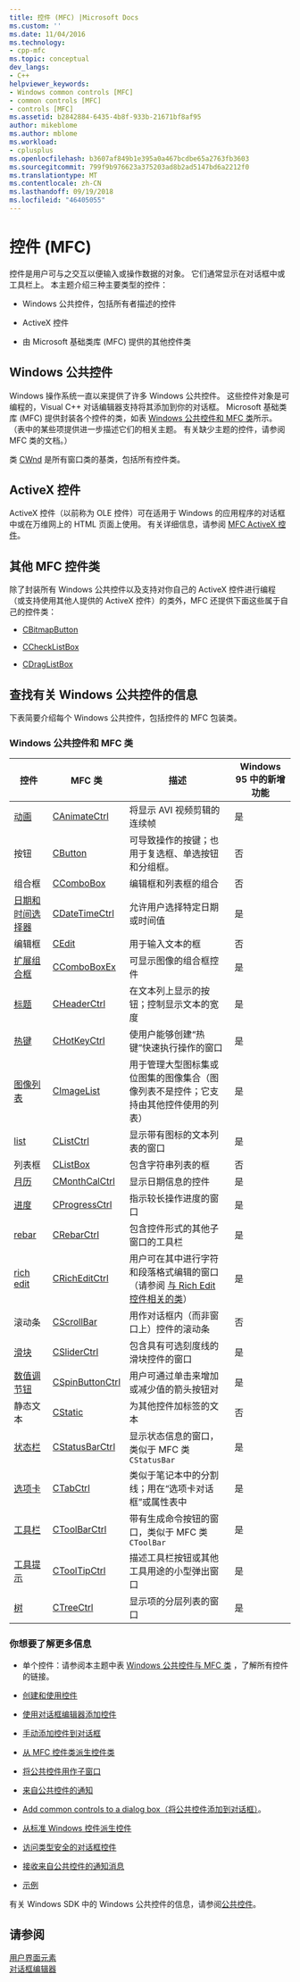 ```yaml
---
title: 控件 (MFC) |Microsoft Docs
ms.custom: ''
ms.date: 11/04/2016
ms.technology:
- cpp-mfc
ms.topic: conceptual
dev_langs:
- C++
helpviewer_keywords:
- Windows common controls [MFC]
- common controls [MFC]
- controls [MFC]
ms.assetid: b2842884-6435-4b8f-933b-21671bf8af95
author: mikeblome
ms.author: mblome
ms.workload:
- cplusplus
ms.openlocfilehash: b3607af849b1e395a0a467bcdbe65a2763fb3603
ms.sourcegitcommit: 799f9b976623a375203ad8b2ad5147bd6a2212f0
ms.translationtype: MT
ms.contentlocale: zh-CN
ms.lasthandoff: 09/19/2018
ms.locfileid: "46405055"
---
```

# <a name="controls-mfc"></a>控件 (MFC)

控件是用户可与之交互以便输入或操作数据的对象。 它们通常显示在对话框中或工具栏上。 本主题介绍三种主要类型的控件：

- Windows 公共控件，包括所有者描述的控件

- ActiveX 控件

- 由 Microsoft 基础类库 (MFC) 提供的其他控件类

## <a name="windows-common-controls"></a>Windows 公共控件

Windows 操作系统一直以来提供了许多 Windows 公共控件。 这些控件对象是可编程的，Visual C++ 对话编辑器支持将其添加到你的对话框。 Microsoft 基础类库 (MFC) 提供封装各个控件的类，如表 [Windows 公共控件和 MFC 类](#_core_windows_common_controls_and_mfc_classes)所示。 （表中的某些项提供进一步描述它们的相关主题。 有关缺少主题的控件，请参阅 MFC 类的文档。）

类 [CWnd](../mfc/reference/cwnd-class.md) 是所有窗口类的基类，包括所有控件类。

## <a name="activex-controls"></a>ActiveX 控件

ActiveX 控件（以前称为 OLE 控件）可在适用于 Windows 的应用程序的对话框中或在万维网上的 HTML 页面上使用。 有关详细信息，请参阅 [MFC ActiveX 控件](../mfc/mfc-activex-controls.md)。

## <a name="other-mfc-control-classes"></a>其他 MFC 控件类

除了封装所有 Windows 公共控件以及支持对你自己的 ActiveX 控件进行编程（或支持使用其他人提供的 ActiveX 控件）的类外，MFC 还提供下面这些属于自己的控件类：

- [CBitmapButton](../mfc/reference/cbitmapbutton-class.md)

- [CCheckListBox](../mfc/reference/cchecklistbox-class.md)

- [CDragListBox](../mfc/reference/cdraglistbox-class.md)

##  <a name="_core_finding_information_about_windows_common_controls"></a> 查找有关 Windows 公共控件的信息

下表简要介绍每个 Windows 公共控件，包括控件的 MFC 包装类。

### <a name="_core_windows_common_controls_and_mfc_classes"></a>  Windows 公共控件和 MFC 类

|控件|MFC 类|描述|Windows 95 中的新增功能|
|-------------|---------------|-----------------|------------------------|
|[动画](../mfc/using-canimatectrl.md)|[CAnimateCtrl](../mfc/reference/canimatectrl-class.md)|将显示 AVI 视频剪辑的连续帧|是|
|按钮|[CButton](../mfc/reference/cbutton-class.md)|可导致操作的按键；也用于复选框、单选按钮和分组框。|否|
|组合框|[CComboBox](../mfc/reference/ccombobox-class.md)|编辑框和列表框的组合|否|
|[日期和时间选择器](../mfc/using-cdatetimectrl.md)|[CDateTimeCtrl](../mfc/reference/cdatetimectrl-class.md)|允许用户选择特定日期或时间值|是|
|编辑框|[CEdit](../mfc/reference/cedit-class.md)|用于输入文本的框|否|
|[扩展组合框](../mfc/using-ccomboboxex.md)|[CComboBoxEx](../mfc/reference/ccomboboxex-class.md)|可显示图像的组合框控件|是|
|[标题](../mfc/using-cheaderctrl.md)|[CHeaderCtrl](../mfc/reference/cheaderctrl-class.md)|在文本列上显示的按钮；控制显示文本的宽度|是|
|[热键](../mfc/using-chotkeyctrl.md)|[CHotKeyCtrl](../mfc/reference/chotkeyctrl-class.md)|使用户能够创建“热键”快速执行操作的窗口|是|
|[图像列表](../mfc/using-cimagelist.md)|[CImageList](../mfc/reference/cimagelist-class.md)|用于管理大型图标集或位图集的图像集合（图像列表不是控件；它支持由其他控件使用的列表）|是|
|[list](../mfc/using-clistctrl.md)|[CListCtrl](../mfc/reference/clistctrl-class.md)|显示带有图标的文本列表的窗口|是|
|列表框|[CListBox](../mfc/reference/clistbox-class.md)|包含字符串列表的框|否|
|[月历](../mfc/using-cmonthcalctrl.md)|[CMonthCalCtrl](../mfc/reference/cmonthcalctrl-class.md)|显示日期信息的控件|是|
|[进度](../mfc/using-cprogressctrl.md)|[CProgressCtrl](../mfc/reference/cprogressctrl-class.md)|指示较长操作进度的窗口|是|
|[rebar](../mfc/using-crebarctrl.md)|[CRebarCtrl](../mfc/reference/crebarctrl-class.md)|包含控件形式的其他子窗口的工具栏|是|
|[rich edit](../mfc/using-cricheditctrl.md)|[CRichEditCtrl](../mfc/reference/cricheditctrl-class.md)|用户可在其中进行字符和段落格式编辑的窗口（请参阅 [与 Rich Edit 控件相关的类](../mfc/classes-related-to-rich-edit-controls.md)）|是|
|滚动条|[CScrollBar](../mfc/reference/cscrollbar-class.md)|用作对话框内（而非窗口上）控件的滚动条|否|
|[滑块](../mfc/using-csliderctrl.md)|[CSliderCtrl](../mfc/reference/csliderctrl-class.md)|包含具有可选刻度线的滑块控件的窗口|是|
|[数值调节钮](../mfc/using-cspinbuttonctrl.md)|[CSpinButtonCtrl](../mfc/reference/cspinbuttonctrl-class.md)|用户可通过单击来增加或减少值的箭头按钮对|是|
|静态文本|[CStatic](../mfc/reference/cstatic-class.md)|为其他控件加标签的文本|否|
|[状态栏](../mfc/using-cstatusbarctrl.md)|[CStatusBarCtrl](../mfc/reference/cstatusbarctrl-class.md)|显示状态信息的窗口，类似于 MFC 类 `CStatusBar`|是|
|[选项卡](../mfc/using-ctabctrl.md)|[CTabCtrl](../mfc/reference/ctabctrl-class.md)|类似于笔记本中的分割线；用在“选项卡对话框”或属性表中|是|
|[工具栏](../mfc/using-ctoolbarctrl.md)|[CToolBarCtrl](../mfc/reference/ctoolbarctrl-class.md)|带有生成命令按钮的窗口，类似于 MFC 类 `CToolBar`|是|
|[工具提示](../mfc/using-ctooltipctrl.md)|[CToolTipCtrl](../mfc/reference/ctooltipctrl-class.md)|描述工具栏按钮或其他工具用途的小型弹出窗口|是|
|[树](../mfc/using-ctreectrl.md)|[CTreeCtrl](../mfc/reference/ctreectrl-class.md)|显示项的分层列表的窗口|是|

### <a name="what-do-you-want-to-know-more-about"></a>你想要了解更多信息

- 单个控件：请参阅本主题中表 [Windows 公共控件与 MFC 类](#_core_windows_common_controls_and_mfc_classes) ，了解所有控件的链接。

- [创建和使用控件](../mfc/making-and-using-controls.md)

- [使用对话框编辑器添加控件](../mfc/using-the-dialog-editor-to-add-controls.md)

- [手动添加控件到对话框](../mfc/adding-controls-by-hand.md)

- [从 MFC 控件类派生控件类](../mfc/deriving-controls-from-a-standard-control.md)

- [将公共控件用作子窗口](../mfc/using-a-common-control-as-a-child-window.md)

- [来自公共控件的通知](../mfc/receiving-notification-from-common-controls.md)

- [Add common controls to a dialog box（将公共控件添加到对话框）](../mfc/using-common-controls-in-a-dialog-box.md)。

- [从标准 Windows 控件派生控件](../mfc/deriving-controls-from-a-standard-control.md)

- [访问类型安全的对话框控件](../mfc/type-safe-access-to-controls-in-a-dialog-box.md)

- [接收来自公共控件的通知消息](../mfc/receiving-notification-from-common-controls.md)

- [示例](../mfc/common-control-sample-list.md)

有关 Windows SDK 中的 Windows 公共控件的信息，请参阅[公共控件](/windows/desktop/Controls/common-controls-intro)。

## <a name="see-also"></a>请参阅

[用户界面元素](../mfc/user-interface-elements-mfc.md)<br/>
[对话框编辑器](../windows/dialog-editor.md)

